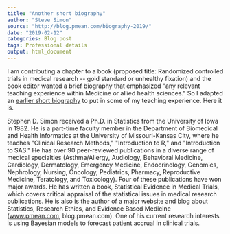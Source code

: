 ```yaml
---
title: "Another short biography"
author: "Steve Simon"
source: "http://blog.pmean.com/biography-2019/"
date: "2019-02-12"
categories: Blog post
tags: Professional details
output: html_document
---
```


I am contributing a chapter to a book (proposed title: Randomized
controlled trials in medical research -- gold standard or unhealthy
fixation) and the book editor wanted a brief biography that emphasized
"any relevant teaching experience within Medicine or allied health
sciences." So I adapted an [earlier short
biography](../biography-2016/index.html) to put in some of my teaching
experience. Here it is.

<!---More--->

Stephen D. Simon received a Ph.D. in Statistics from the University of
Iowa in 1982. He is a part-time faculty member in the Department of
Biomedical and Health Informatics at the University of Missouri-Kansas
City, where he teaches "Clinical Research Methods," "Introduction to R,"
and "Introduction to SAS." He has over 90 peer-reviewed publications in
a diverse range of medical specialties (Asthma/Allergy, Audiology,
Behavioral Medicine, Cardiology, Dermatology, Emergency Medicine,
Endocrinology, Genomics, Nephrology, Nursing, Oncology, Pediatrics,
Pharmacy, Reproductive Medicine, Teratology, and Toxicology). Four of
these publications have won major awards. He has written a book,
Statistical Evidence in Medical Trials, which covers critical appraisal
of the statistical issues in medical research publications. He is also
is the author of a major website and blog about Statistics, Research
Ethics, and Evidence Based Medicine (www.pmean.com, blog.pmean.com). One
of his current research interests is using Bayesian models to forecast
patient accrual in clinical trials.



